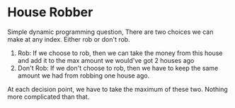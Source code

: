 # House Robber

Simple dynamic programming question, There are two choices we can make at any index. Either rob or don't rob.
1. Rob: If we choose to rob, then we can take the money from this house and add it to the max amount we would've got 2 houses ago
2. Don't Rob: If we don't choose to rob, then we have to keep the same amount we had from robbing one house ago.

At each decision point, we have to take the maximum of these two. Nothing more complicated than that.
